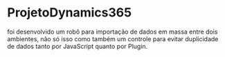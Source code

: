 # ProjetoDynamics365
 foi desenvolvido um robô para importação de dados em massa entre dois ambientes, não só isso como também um controle para evitar duplicidade de dados tanto por JavaScript quanto por Plugin.
